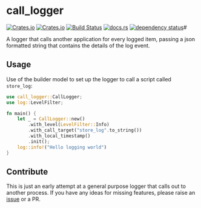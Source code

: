 <!-- markdownlint-configure-file {
  "MD033": false,
  "MD041": false
} -->

# call_logger

[![Crates.io](https://img.shields.io/crates/l/call_logger)](https://github.com/a1ecbr0wn/call_logger/blob/main/LICENSE) [![Crates.io](https://img.shields.io/crates/v/call_logger)](https://crates.io/crates/call_logger) [![Build Status](https://github.com/a1ecbr0wn/call_logger/workflows/CI%20Build/badge.svg)](https://github.com/a1ecbr0wn/call_logger/actions/workflows/build.yml) [![docs.rs](https://img.shields.io/docsrs/call_logger)](https://docs.rs/call_logger) [![dependency status](https://deps.rs/repo/github/a1ecbr0wn/call_logger/status.svg)](https://deps.rs/repo/github/a1ecbr0wn/call_logger)#

A logger that calls another application for every logged item, passing a json formatted string that contains the details of the log event.

## Usage

Use of the builder model to set up the logger to call a script called `store_log`:

``` rust
use call_logger::CallLogger;
use log::LevelFilter;

fn main() {
    let _ = CallLogger::new()
        .with_level(LevelFilter::Info)
        .with_call_target("store_log".to_string())
        .with_local_timestamp()
        .init();
    log::info!("Hello logging world")
}
```

## Contribute

This is just an early attempt at a general purpose logger that calls out to another process.  If you have any ideas for missing features, please raise an [issue](https://github.com/a1ecbr0wn/call_logger/issues) or a PR.
